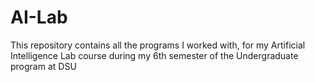 # AI-Lab
This repository contains all the programs I worked with, for my Artificial Intelligence Lab course during my 6th semester of the Undergraduate program at DSU 
